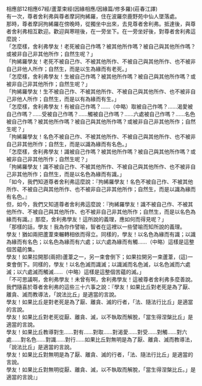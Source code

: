 相應部12相應67經/蘆葦束經(因緣相應/因緣篇/修多羅)(莊春江譯)  
有一次，尊者舍利弗與尊者摩訶拘絺羅，住在波羅奈鹿野苑中仙人墜落處。  
那時，尊者摩訶拘絺羅在傍晚時，從獨坐中出來，去見尊者舍利弗。抵達後，與尊者舍利弗相互歡迎。歡迎與寒暄後，在一旁坐下。在一旁坐好後，對尊者舍利弗這麼說：  
「怎麼樣，舍利弗學友！老死被自己作嗎？被其他所作嗎？被自己與其他所作嗎？或被非自己非其他所作；自然生呢？」  
「拘絺羅學友！老死不被自己作、不被其他所作、不被自己與其他所作、也不被非自己非他人所作；自然生，而是以生為緣而有老死。」  
「怎麼樣，舍利弗學友！生被自己作嗎？被其他所作嗎？被自己與其他所作嗎？或被非自己非其他所作；自然生呢？」  
「拘絺羅學友！生不被自己作、不被其他所作、不被自己與其他所作、也不被非自己非他人所作；自然生，而是以有為緣而有生。」  
「怎麼樣，舍利弗學友！有被自己作嗎？……（中略）取被自己作嗎？……渴愛被自己作嗎？……受被自己作嗎？……觸被自己作嗎？……六處被自己作嗎？……名色被自己作嗎？被其他所作嗎？被自己與其他所作嗎？或被非自己非其他所作；自然生呢？」  
「拘絺羅學友！名色不被自己作、不被其他所作、不被自己與其他所作、也不被非自己非其他所作；自然生，而是以識為緣而有名色。」  
「怎麼樣，舍利弗學友！識被自己作嗎？被其他所作嗎？被自己與其他所作嗎？或被非自己非其他所作；自然生呢？」  
「拘絺羅學友！識不被自己作、不被其他所作、不被自己與其他所作、也不被非自己非其他所作；自然生，而是以名色為緣而有識。」  
「如今，我們知道尊者舍利弗這麼說：『拘絺羅學友！名色不被自己作、不被其他所作、不被自己與其他所作、也不被非自己非其他所作；自然生，而是以識為緣而有名色。』  
但，如今，我們又知道尊者舍利弗這麼說：『拘絺羅學友！識不被自己作、不被其他所作、不被自己與其他所作、也不被非自己非其他所作；自然生，而是以名色為緣而有識。』那麼，舍利弗學友！這所說的義理，應如何而得見呢？」  
「那樣的話，學友！我為你作譬喻，智者在這裡以一些譬喻而知所說的義理。  
學友！猶如兩把蘆葦束輾轉相依而得立。同樣的，學友！以名色為緣而有識；以識為緣而有名色；以名色為緣而有六處；以六處為緣而有觸……（中略）這樣是這整個苦蘊的集。  
學友！如果拉開那(兩把)蘆葦之一，另一束會倒下；如果拉開另一束蘆葦，(這)一束會倒下。同樣的，學友！以名色滅而識滅；以識滅而名色滅，以名色滅而六處滅；以六處滅而觸滅……（中略）這樣是這整個苦蘊的滅。」  
「不可思議啊，舍利弗學友！未曾有啊，舍利弗學友！這被尊者舍利弗多麼善說。  
我們隨喜於尊者舍利弗的這些三十六事之說：『學友！如果比丘對老死是為了厭、離貪、滅而教導法，「說法比丘」是適當的言說。  
學友！如果比丘是對老死是為了厭、離貪、滅的行者，「法、隨法行比丘」是適當的言說。  
學友！如果比丘對老死從厭、離貪、滅，以不執取而解脫，「當生得涅槃比丘」是適當的言說。  
學友！如果比丘教導對生……對有……對取……對渴愛……對受……對觸……對六處……對名色……對識……對行……如果比丘對無明是為了厭、離貪、滅而教導法，「說法比丘」是適當的言說。  
學友！如果比丘對無明是為了厭、離貪、滅的行者，「法、隨法行比丘」是適當的言說。  
學友！如果比丘對無明從厭、離貪、滅，以不執取而解脫，「當生得涅槃比丘。」是適當的言說』」  
  
  
